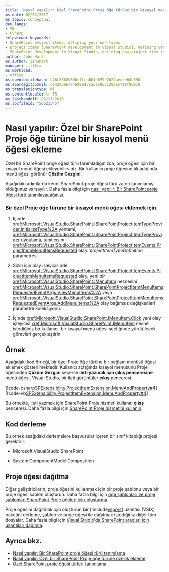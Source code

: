 ```yaml
---
title: 'Nasıl yapılır: Özel SharePoint Proje öğe türüne bir kısayol menü öğesi ekleme | Microsoft Docs'
ms.date: 02/02/2017
ms.topic: conceptual
dev_langs:
- VB
- CSharp
helpviewer_keywords:
- SharePoint project items, defining your own types
- project items [SharePoint development in Visual Studio], defining your own types
- SharePoint development in Visual Studio, defining new project item types
author: John-Hart
ms.author: johnhart
manager: jillfra
ms.workload:
- office
ms.openlocfilehash: e28c5802b866c7fea0b1e079e2d22aecee60e690
ms.sourcegitcommit: d0425b6b7d4b99e17ca6ac0671282bc718f80910
ms.translationtype: MT
ms.contentlocale: tr-TR
ms.lasthandoff: 02/21/2019
ms.locfileid: "56621545"
---
```

# <a name="how-to-add-a-shortcut-menu-item-to-a-custom-sharepoint-project-item-type"></a>Nasıl yapılır: Özel bir SharePoint Proje öğe türüne bir kısayol menü öğesi ekleme
  Özel bir SharePoint proje öğesi türü tanımladığınızda, proje öğesi için bir kısayol menü öğesi ekleyebilirsiniz. Bir kullanıcı proje öğesine tıkladığında menü öğesi görünür **Çözüm Gezgini**.

 Aşağıdaki adımlarda kendi SharePoint proje öğesi türü zaten tanımlamış olduğunuz varsayılır. Daha fazla bilgi için [nasıl yapılır: Bir SharePoint proje öğesi türü tanımlayacağınızı](../sharepoint/how-to-define-a-sharepoint-project-item-type.md).

### <a name="to-add-a-shortcut-menu-item-to-a-custom-project-item-type"></a>Bir özel Proje öğe türüne bir kısayol menü öğesi eklemek için

1.  İçinde <xref:Microsoft.VisualStudio.SharePoint.ISharePointProjectItemTypeProvider.InitializeType%2A> yöntemi, <xref:Microsoft.VisualStudio.SharePoint.ISharePointProjectItemTypeProvider> uygulama, tanıtıcısını <xref:Microsoft.VisualStudio.SharePoint.ISharePointProjectItemEvents.ProjectItemMenuItemsRequested> olayı *projectItemTypeDefinition* parametresi.

2.  Sizin için olay işleyicisinde <xref:Microsoft.VisualStudio.SharePoint.ISharePointProjectItemEvents.ProjectItemMenuItemsRequested> olay, yeni bir <xref:Microsoft.VisualStudio.SharePoint.IMenuItem> nesnesini <xref:Microsoft.VisualStudio.SharePoint.SharePointProjectItemMenuItemsRequestedEventArgs.ViewMenuItems%2A> veya <xref:Microsoft.VisualStudio.SharePoint.SharePointProjectItemMenuItemsRequestedEventArgs.AddMenuItems%2A> olay bağımsız değişkenleri parametre koleksiyonu.

3.  İçinde <xref:Microsoft.VisualStudio.SharePoint.IMenuItem.Click> yeni olay işleyicisi <xref:Microsoft.VisualStudio.SharePoint.IMenuItem> nesne, istediğiniz bir kullanıcı, bir kısayol menü öğesi seçtiğinde yürütülecek görevleri gerçekleştirin.

## <a name="example"></a>Örnek
 Aşağıdaki kod örneği, bir özel Proje öğe türüne bir bağlam menüsü öğesi eklemek gösterilmektedir. Kullanıcı açtığında kısayol menüsünü Proje öğesinden **Çözüm Gezgini** seçerse **ileti yazmak için çıkış penceresine** menü öğesi, Visual Studio, bir ileti görüntüler **çıkış**  penceresi.

 [!code-csharp[SPExtensibility.ProjectItemExtension.MenuAndProperty#4](../sharepoint/codesnippet/CSharp/projectitemmenuandproperty/extension/projectitemtypemenu.cs#4)]
 [!code-vb[SPExtensibility.ProjectItemExtension.MenuAndProperty#4](../sharepoint/codesnippet/VisualBasic/projectitemmenuandproperty/extension/projectitemtypemenu.vb#4)]

 Bu örnekte, ileti yazmak için SharePoint Proje hizmeti kullanır. **çıkış** penceresi. Daha fazla bilgi için [SharePoint Proje hizmetini kullanın](../sharepoint/using-the-sharepoint-project-service.md).

## <a name="compile-the-code"></a>Kod derleme
 Bu örnek aşağıdaki derlemelere başvurular içeren bir sınıf kitaplığı projesi gerektirir:

-   Microsoft.VisualStudio.SharePoint

-   System.ComponentModel.Composition

## <a name="deploy-the-project-item"></a>Proje öğesi dağıtma
 Diğer geliştiricilerin, proje öğesini kullanmak için bir proje şablonu veya bir proje öğesi şablon oluşturun. Daha fazla bilgi için [öğe şablonları ve proje şablonları SharePoint Proje öğeleri için oluşturma](../sharepoint/creating-item-templates-and-project-templates-for-sharepoint-project-items.md).

 Proje öğesini dağıtmak için oluşturun bir [!include[vsprvs](../sharepoint/includes/vsprvs-md.md)] uzantısı (VSIX) paketini derleme, şablon ve proje öğesi ile dağıtmak istediğiniz diğer tüm dosyalar. Daha fazla bilgi için [Visual Studio'da SharePoint araçları için uzantıları dağıtma](../sharepoint/deploying-extensions-for-the-sharepoint-tools-in-visual-studio.md).

## <a name="see-also"></a>Ayrıca bkz.
- [Nasıl yapılır: Bir SharePoint proje öğesi türü tanımlama](../sharepoint/how-to-define-a-sharepoint-project-item-type.md)
- [Nasıl yapılır: Özel bir SharePoint Proje öğe türüne özellik ekleme](../sharepoint/how-to-add-a-property-to-a-custom-sharepoint-project-item-type.md)
- [Özel SharePoint proje öğesi türleri tanımlama](../sharepoint/defining-custom-sharepoint-project-item-types.md)
